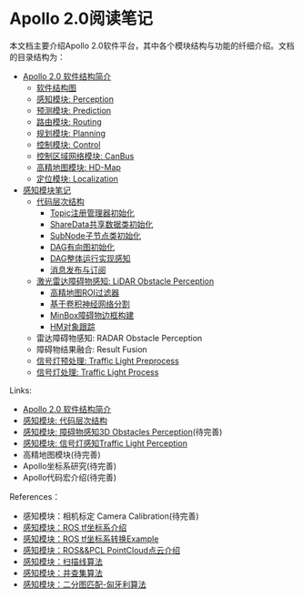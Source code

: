 # Apollo 2.0阅读笔记

本文档主要介绍Apollo 2.0软件平台，其中各个模块结构与功能的纤细介绍。文档的目录结构为：

- [Apollo 2.0 软件结构简介](https://github.com/YannZyl/Apollo-Note/blob/master/docs/apollo_software_arch.md)
	- [软件结构图](https://github.com/YannZyl/Apollo-Note/blob/master/docs/apollo_software_arch.md/#软件结构图)
	- [感知模块: Perception](https://github.com/YannZyl/Apollo-Note/blob/master/docs/apollo_software_arch.md/#感知模块)
	- [预测模块: Prediction](https://github.com/YannZyl/Apollo-Note/blob/master/docs/apollo_software_arch.md/#预测模块)
	- [路由模块: Routing](https://github.com/YannZyl/Apollo-Note/blob/master/docs/apollo_software_arch.md/#路由模块)
	- [规划模块: Planning](https://github.com/YannZyl/Apollo-Note/blob/master/docs/apollo_software_arch.md/#规划模块)
	- [控制模块: Control](https://github.com/YannZyl/Apollo-Note/blob/master/docs/apollo_software_arch.md/#控制模块)
	- [控制区域网络模块: CanBus](https://github.com/YannZyl/Apollo-Note/blob/master/docs/apollo_software_arch.md/#控制区域网络模块)
	- [高精地图模块: HD-Map](https://github.com/YannZyl/Apollo-Note/blob/master/docs/apollo_software_arch.md/#高精地图模块)
	- [定位模块: Localization](https://github.com/YannZyl/Apollo-Note/blob/master/docs/apollo_software_arch.md/#定位模块)
- [感知模块笔记](https://github.com/YannZyl/Apollo-Note/blob/master/docs/perception/perception_arch.md)
	- [代码层次结构](https://github.com/YannZyl/Apollo-Note/blob/master/docs/perception/perception_software_arch.md)
		- [Topic注册管理器初始化](https://github.com/YannZyl/Apollo-Note/blob/master/docs/perception/perception_software_arch.md/#注册管理器初始化)
		- [ShareData共享数据类初始化](https://github.com/YannZyl/Apollo-Note/blob/master/docs/perception/perception_software_arch.md/#共享数据类初始化)
		- [SubNode子节点类初始化](https://github.com/YannZyl/Apollo-Note/blob/master/docs/perception/perception_software_arch.md/#子节点类初始化)
		- [DAG有向图初始化](https://github.com/YannZyl/Apollo-Note/blob/master/docs/perception/perception_software_arch.md/#有向图初始化)
		- [DAG整体运行实现感知](https://github.com/YannZyl/Apollo-Note/blob/master/docs/perception/perception_software_arch.md/#DAG运行)
		- [消息发布与订阅](https://github.com/YannZyl/Apollo-Note/blob/master/docs/perception/perception_software_arch.md/#消息发布与接收)
	- [激光雷达障碍物感知: LiDAR Obstacle Perception](https://github.com/YannZyl/Apollo-Note/blob/master/docs/perception/obstacles_arch.md)
		- [高精地图ROI过滤器](https://github.com/YannZyl/Apollo-Note/blob/master/docs/perception/obstacles_1_hdmap.md)
		- [基于卷积神经网络分割](https://github.com/YannZyl/Apollo-Note/blob/master/docs/perception/obstacles_2_cnn.md)
		- [MinBox障碍物边框构建](https://github.com/YannZyl/Apollo-Note/blob/master/docs/perception/obstacles_3_minibox.md)
		- [HM对象跟踪](https://github.com/YannZyl/Apollo-Note/blob/master/docs/perception/obstacles_4_hmtrack.md)
	- 雷达障碍物感知: RADAR Obstacle Perception
	- 障碍物结果融合: Result Fusion
	- [信号灯预处理: Traffic Light Preprocess](https://github.com/YannZyl/Apollo-Note/blob/master/docs/perception/traffic_lights_preprocess.md)
	- [信号灯处理: Traffic Light Process](https://github.com/YannZyl/Apollo-Note/blob/master/docs/perception/traffic_lights_process.md)

Links:

- [Apollo 2.0 软件结构简介](https://github.com/YannZyl/Apollo-Note/blob/master/docs/apollo_software_arch.md)
- [感知模块: 代码层次结构](https://github.com/YannZyl/Apollo-Note/blob/master/docs/perception_software_arch.md)
- [感知模块: 障碍物感知3D Obstacles Perception](https://github.com/YannZyl/Apollo-Note/blob/master/docs/perception_obstacles.md)(待完善)
- [感知模块: 信号灯感知Traffic Light Perception](https://github.com/YannZyl/Apollo-Note/blob/master/docs/perception_traffic_lights.md)
- 高精地图模块(待完善)
- Apollo坐标系研究(待完善)
- Apollo代码宏介绍(待完善)

References：

- 感知模块：相机标定 Camera Calibration(待完善)
- [感知模块：ROS tf坐标系介绍](http://wiki.ros.org/tf/Tutorials#Learning_tf)
- [感知模块：ROS tf坐标系转换Example](http://wiki.ros.org/navigation/Tutorials/RobotSetup/TF)
- [感知模块：ROS&&PCL PointCloud点云介绍](http://wiki.ros.org/pcl/Overview)
- [感知模块：扫描线算法](https://www.jianshu.com/p/d9be99077c2b)
- [感知模块：并查集算法](https://www.cnblogs.com/shadowwalker9/p/5999029.html)
- [感知模块：二分图匹配-匈牙利算法](https://en.wikipedia.org/wiki/Hungarian_algorithm)